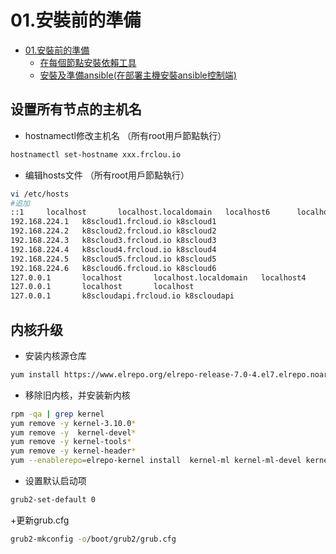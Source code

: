 # 01.安裝前的準備

<!-- TOC -->

- [01.安裝前的準備](#01.安裝前的準備)
    - [在每個節點安裝依賴工具](#在每個節點安裝依賴工具)
    - [安裝及準備ansible(在部署主機安裝ansible控制端)](#安裝及準備ansible(在部署主機安裝ansible控制端))

<!-- /TOC -->

## 设置所有节点的主机名

+ hostnamectl修改主机名 （所有root用戶節點執行）

``` bash
hostnamectl set-hostname xxx.frclou.io
```


+ 编辑hosts文件 （所有root用戶節點執行）

``` bash
vi /etc/hosts
#追加
::1     localhost       localhost.localdomain   localhost6      localhost6.localdomain6
192.168.224.1   k8scloud1.frcloud.io k8scloud1
192.168.224.2   k8scloud2.frcloud.io k8scloud2
192.168.224.3   k8scloud3.frcloud.io k8scloud3
192.168.224.4   k8scloud4.frcloud.io k8scloud4
192.168.224.5   k8scloud5.frcloud.io k8scloud5
192.168.224.6   k8scloud6.frcloud.io k8scloud6
127.0.0.1       localhost       localhost.localdomain   localhost4      localhost4.localdomain4
127.0.0.1       localhost       localhost
127.0.0.1       k8scloudapi.frcloud.io k8scloudapi


```

## 内核升级
+ 安装内核源仓库
``` bash
yum install https://www.elrepo.org/elrepo-release-7.0-4.el7.elrepo.noarch.rpm 
```
+ 移除旧内核，并安装新内核

``` bash
rpm -qa | grep kernel
yum remove -y kernel-3.10.0*
yum remove -y  kernel-devel*
yum remove -y kernel-tools*
yum remove -y kernel-header*
yum --enablerepo=elrepo-kernel install  kernel-ml kernel-ml-devel kernel-ml-headers kernel-ml-tools kernel-ml-tools-libs kernel-ml-tools-libs-devel  -y
```
+ 设置默认启动项
``` bash
grub2-set-default 0
```

+更新grub.cfg
``` bash
grub2-mkconfig -o/boot/grub2/grub.cfg
```

